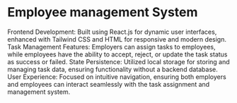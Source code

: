 # Employee management System
Frontend Development: Built using React.js for dynamic user interfaces, enhanced with Tailwind CSS and HTML for responsive and modern design.
Task Management Features: Employers can assign tasks to employees, while employees have the ability to accept, reject, or update the task status as success or failed.
State Persistence: Utilized local storage for storing and managing task data, ensuring functionality without a backend database.
User Experience: Focused on intuitive navigation, ensuring both employers and employees can interact seamlessly with the task assignment and management system.
